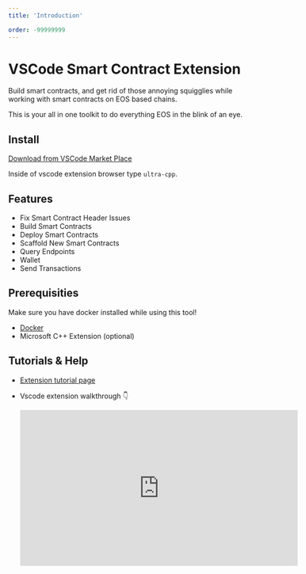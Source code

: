 ```yaml
---
title: 'Introduction'

order: -99999999
---
```


# VSCode Smart Contract Extension

Build smart contracts, and get rid of those annoying squigglies while working with smart contracts on EOS based chains.

This is your all in one toolkit to do everything EOS in the blink of an eye.

## Install

[Download from VSCode Market Place](https://marketplace.visualstudio.com/items?itemName=ultraio.ultra-cpp)

Inside of vscode extension browser type `ultra-cpp`.

## Features

* Fix Smart Contract Header Issues
* Build Smart Contracts
* Deploy Smart Contracts
* Scaffold New Smart Contracts
* Query Endpoints
* Wallet
* Send Transactions

## Prerequisities

Make sure you have docker installed while using this tool!

* [Docker](https://docs.docker.com/engine/install/)
* Microsoft C++ Extension (optional)

## Tutorials & Help

* [Extension tutorial page](../../guides/Smart%20Contracts/3.compile.md)

* Vscode extension walkthrough 👇
  <iframe width="560" height="315" src="https://www.youtube.com/embed/88dOlL6nwWE" title="YouTube video player" frameborder="0" allow="accelerometer; autoplay; clipboard-write; encrypted-media; gyroscope; picture-in-picture; web-share" allowfullscreen></iframe>
